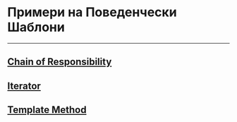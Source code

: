 # Примери на Поведенчески Шаблони

---

## [Chain of Responsibility](./Chain%20of%20Responsibility/)

## [Iterator](./Iterator/)

## [Template Method](./Template%20Method/)
